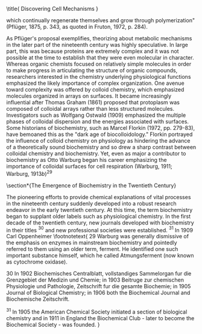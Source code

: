 \title{
Discovering Cell Mechanisms
}

which continually regenerate themselves and grow through polymerization" (Pflüger, 1875, p. 343, as quoted in Fruton, 1972, p. 284).

As Pflüger's proposal exemplifies, theorizing about metabolic mechanisms in the later part of the nineteenth century was highly speculative. In large part, this was because proteins are extremely complex and it was not possible at the time to establish that they were even molecular in character. Whereas organic chemists focused on relatively simple molecules in order to make progress in articulating the structure of organic compounds, researchers interested in the chemistry underlying physiological functions emphasized the likely importance of complex organization. One avenue toward complexity was offered by colloid chemistry, which emphasized molecules organized in arrays on surfaces. It became increasingly influential after Thomas Graham (1861) proposed that protoplasm was composed of colloidal arrays rather than less structured molecules. Investigators such as Wolfgang Ostwald (1909) emphasized the multiple phases of colloidal dispersion and the energies associated with surfaces. Some historians of biochemistry, such as Marcel Florkin (1972, pp. 279-83), have bemoaned this as the "dark age of biocolloidology." Florkin portrayed the influence of colloid chemistry on physiology as hindering the advance of a theoretically sound biochemistry and so drew a sharp contrast between colloidal chemistry and biochemistry. Yet, even as major a contributor to biochemistry as Otto Warburg began his career emphasizing the importance of colloidal surfaces for cell respiration (Warburg, 1911; Warburg, $1913 b){ }^{29}$

\section*{The Emergence of Biochemistry in the Twentieth Century}

The pioneering efforts to provide chemical explanations of vital processes in the nineteenth century suddenly developed into a robust research endeavor in the early twentieth century. At this time, the term biochemistry began to supplant older labels such as physiological chemistry. In the first decade of the twentieth century, new journals developed with biochemistry in their titles ${ }^{30}$ and new professional societies were established. ${ }^{31}$ In 1909 Carl Oppenheimer
\footnotetext{
29 Warburg was generally dismissive of the emphasis on enzymes in mainstream biochemistry and pointedly referred to them using an older term, ferment. He identified one such important substance himself, which he called Atmungsferment (now known as cytochrome oxidase).

30 In 1902 Biochemisches Centralblatt, vollstandiges Sammelorgan fur die Grenzgebiet der Medizin und Chemie; in 1903 Beitruge zur chemischen Physiologie und Pathologie, Zeitschrift fur die gesamte Biochemie; in 1905 Journal of Biological Chemistry; in 1906 both the Biochemical Journal and Biochemische Zeitschrift.

${ }^{31}$ In 1905 the American Chemical Society initiated a section of biological chemistry and in 1911 in England the Biochemical Club - later to become the Biochemical Society - was founded.
}